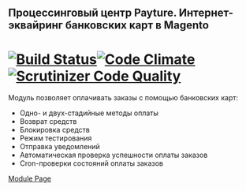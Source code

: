 ## Процессинговый центр Payture. Интернет-эквайринг банковских карт в Magento
[![Build Status](https://travis-ci.org/mygento/payture.svg?branch=master)](https://travis-ci.org/mygento/payture)[![Code Climate](https://codeclimate.com/github/mygento/payture/badges/gpa.svg)](https://codeclimate.com/github/mygento/payture)[![Scrutinizer Code Quality](https://scrutinizer-ci.com/g/mygento/payture/badges/quality-score.png?b=master)](https://scrutinizer-ci.com/g/mygento/payture/?branch=master)
=======
Модуль позволяет оплачивать заказы с помощью банковских карт:
* Одно- и двух-стадийные методы оплаты
* Возврат средств
* Блокировка средств
* Режим тестирования
* Отправка уведомлений
* Автоматическая проверка успешности оплаты заказов
* Cron-проверки состояний оплаты заказов

[Module Page](http://www.mygento.ru/modules/payture.html)
